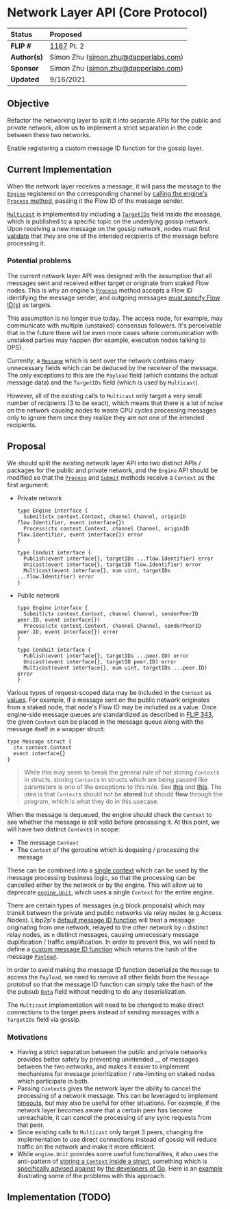 # Network Layer API (Core Protocol)

| Status        | Proposed                                                  |
:-------------- |:--------------------------------------------------------- |
| **FLIP #**    | [1167](https://github.com/onflow/flow-go/pull/1167) Pt. 2 |
| **Author(s)** | Simon Zhu (simon.zhu@dapperlabs.com)                      |
| **Sponsor**   | Simon Zhu (simon.zhu@dapperlabs.com)                      |
| **Updated**   | 9/16/2021                                                 |

## Objective

Refactor the networking layer to split it into separate APIs for the public and private network, allow us to implement a strict separation in the code between these two networks.

Enable registering a custom message ID function for the gossip layer.

## Current Implementation

When the network layer receives a message, it will pass the message to the [`Engine`](https://github.com/onflow/flow-go/blob/7763000ba5724bb03f522380e513b784b4597d46/network/engine.go) registered on
the corresponding channel by [calling the engine's `Process` method](https://github.com/onflow/flow-go/blob/d31fd63eb651ed9faf0f677e9934baef6c4d9792/network/p2p/network.go#L406), passing it the Flow ID of the message sender.

[`Multicast`](https://github.com/onflow/flow-go/blob/4ddc17d1bee25c2ab12ceabcf814b702980fdebe/network/conduit.go#L82) is implemented by including a [`TargetIDs`](https://github.com/onflow/flow-go/blob/4ddc17d1bee25c2ab12ceabcf814b702980fdebe/network/message/message.proto#L12) field inside the message, which is published to a specific topic on the underlying gossip network. Upon receiving a new message on the gossip network, nodes must first [validate](https://github.com/onflow/flow-go/blob/4ddc17d1bee25c2ab12ceabcf814b702980fdebe/network/validator/targetValiator.go) that they are one of the intended recipients of the message before processing it.

### Potential problems 

The current network layer API was designed with the assumption that all messages sent and received either target or originate from staked Flow nodes. This is why an engine's [`Process`](https://github.com/onflow/flow-go/blob/master/network/engine.go#L28) method accepts a Flow ID identifying the message sender, and outgoing messages [must specify Flow ID(s)](https://github.com/onflow/flow-go/blob/master/network/conduit.go#L62) as targets.

This assumption is no longer true today. The access node, for example, may communicate with multiple (unstaked) consensus followers. It's perceivable that in the future there will be even more cases where communication with unstaked parties may happen (for example, execution nodes talking to DPS).

Currently, a [`Message`](https://github.com/onflow/flow-go/blob/698c77460bc33d1a8ee8a154f7fe4877bc518a02/network/message/message.proto) which is sent over the network contains many unnecessary fields which can be deduced by the receiver of the message. The only exceptions to this are the `Payload` field (which contains the actual message data) and the `TargetIDs` field (which is used by `Multicast`).

However, all of the existing calls to `Multicast` only target a very small number of recipients (3 to be exact), which means that there is a lot of noise on the network causing nodes to waste CPU cycles processing messages only to ignore them once they realize they are not one of the intended recipients.

## Proposal

We should split the existing network layer API into two distinct APIs / packages for the public and private network, and the `Engine` API should be modified so that the [`Process`](https://github.com/onflow/flow-go/blob/master/network/engine.go#L28) and [`Submit`](https://github.com/onflow/flow-go/blob/master/network/engine.go#L20) methods receive a `Context` as the first argument:

* Private network
  ```golang
  type Engine interface {
    Submit(ctx context.Context, channel Channel, originID flow.Identifier, event interface{})
    Process(ctx context.Context, channel Channel, originID flow.Identifier, event interface{}) error
  }

  type Conduit interface {
    Publish(event interface{}, targetIDs ...flow.Identifier) error
    Unicast(event interface{}, targetID flow.Identifier) error
    Multicast(event interface{}, num uint, targetIDs ...flow.Identifier) error
  }
  ```
* Public network
  ```golang
  type Engine interface {
    Submit(ctx context.Context, channel Channel, senderPeerID peer.ID, event interface{})
    Process(ctx context.Context, channel Channel, senderPeerID peer.ID, event interface{}) error
  }

  type Conduit interface {
    Publish(event interface{}, targetIDs ...peer.ID) error
    Unicast(event interface{}, targetID peer.ID) error
    Multicast(event interface{}, num uint, targetIDs ...peer.ID) error
  }
  ```

Various types of request-scoped data may be included in the `Context` as [values](https://pkg.go.dev/context#WithValue). For example, if a message sent on the public network originates from a staked node, that node's Flow ID may be included as a value. Once engine-side message queues are standardized as described in [FLIP 343](https://github.com/onflow/flow/pull/343), the given `Context` can be placed in the message queue along with the message itself in a wrapper struct:

```golang
type Message struct {
  ctx context.Context
  event interface{}
}
```

> While this may seem to break the general rule of not storing `Context`s in structs, storing `Context`s in structs which are being passed like parameters is one of the exceptions to this rule. See [this](https://github.com/golang/go/issues/22602#:~:text=While%20we%27ve%20told,documentation%20and%20examples.) and [this](https://medium.com/@cep21/how-to-correctly-use-context-context-in-go-1-7-8f2c0fafdf39#:~:text=The%20one%20exception%20to%20not%20storing%20a%20context%20is%20when%20you%20need%20to%20put%20it%20in%20a%20struct%20that%20is%20used%20purely%20as%20a%20message%20that%20is%20passed%20across%20a%20channel.%20This%20is%20shown%20in%20the%20example%20below.). The idea is that `Context`s should not be **stored** but should **flow** through the program, which is what they do in this usecase.

When the message is dequeued, the engine should check the `Context` to see whether the message is still valid before processing it. At this point, we will have two distinct `Context`s in scope:
* The message `Context`
* The `Context` of the goroutine which is dequeing / processing the message

These can be combined into a [single context](https://github.com/teivah/onecontext) which can be used by the message processing business logic, so that the processing can be cancelled either by the network or by the engine. This will allow us to deprecate [`engine.Unit`](https://github.com/onflow/flow-go/blob/master/engine/unit.go), which uses a single `Context` for the entire engine.

There are certain types of messages (e.g block proposals) which may transit between the private and public networks via relay nodes (e.g Access Nodes). Libp2p's [default message ID function](https://github.com/libp2p/go-libp2p-pubsub/blob/0c7092d1f50091ae88407ba93103ac5868da3d0a/pubsub.go#L1040-L1043) will treat a message originating from one network, relayed to the other network by `n` distinct relay nodes, as `n` distinct messages, causing unnecessary message duplification / traffic amplification. In order to prevent this, we will need to define a [custom message ID function](https://pkg.go.dev/github.com/libp2p/go-libp2p-pubsub#WithMessageIdFn) which returns the hash of the message [`Payload`](https://github.com/onflow/flow-go/blob/698c77460bc33d1a8ee8a154f7fe4877bc518a02/network/message/message.proto#L13). 

In order to avoid making the message ID function deserialize the `Message` to access the `Payload`, we need to remove all other fields from the `Message` protobuf so that the message ID function can simply take the hash of the the pubsub [`Data`](https://github.com/libp2p/go-libp2p-pubsub/blob/0c7092d1f50091ae88407ba93103ac5868da3d0a/pb/rpc.pb.go#L145) field without needing to do any deserialization.

The `Multicast` implementation will need to be changed to make direct connections to the target peers instead of sending messages with a `TargetIDs` field via gossip.

### Motivations
- Having a strict separation between the public and private networks provides better safety by preventing unintended __ of messages between the two networks, and makes it easier to implement mechanisms for message prioritization / rate-limiting on staked nodes which participate in both.
- Passing `Context`s gives the network layer the ability to cancel the processing of a network message. This can be leveraged to implement [timeouts](https://pkg.go.dev/context#WithTimeout), but may also be useful for other situations. For example, if the network layer becomes aware that a certain peer has become unreachable, it can cancel the processing of any sync requests from that peer.
- Since existing calls to `Multicast` only target 3 peers, changing the implementation to use direct connections instead of gossip will reduce traffic on the network and make it more efficient.
- While `engine.Unit` provides some useful functionalities, it also uses the anti-pattern of [storing a `Context` inside a struct](https://github.com/onflow/flow-go/blob/b50f0ffe054103a82e4aa9e0c9e4610c2cbf2cc9/engine/unit.go#L117), something which is [specifically advised against](https://pkg.go.dev/context#:~:text=Do%20not%20store%20Contexts%20inside%20a%20struct%20type%3B%20instead%2C%20pass%20a%20Context%20explicitly%20to%20each%20function%20that%20needs%20it.%20The%20Context%20should%20be%20the%20first%20parameter%2C%20typically%20named%20ctx%3A) by [the developers of Go](https://go.dev/blog/context-and-structs#TOC_2.). Here is an [example](https://go.dev/blog/context-and-structs#:~:text=Storing%20context%20in%20structs%20leads%20to%20confusion) illustrating some of the problems with this approach.

## Implementation (TODO)